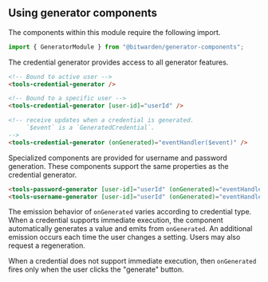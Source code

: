 <!-- FIXME: make this one or more storybooks -->

## Using generator components

The components within this module require the following import.

```ts
import { GeneratorModule } from "@bitwarden/generator-components";
```

The credential generator provides access to all generator features.

```html
<!-- Bound to active user -->
<tools-credential-generator />

<!-- Bound to a specific user -->
<tools-credential-generator [user-id]="userId" />

<!-- receive updates when a credential is generated.
     `$event` is a `GeneratedCredential`.
-->
<tools-credential-generator (onGenerated)="eventHandler($event)" />
```

Specialized components are provided for username and password generation. These
components support the same properties as the credential generator.

```html
<tools-password-generator [user-id]="userId" (onGenerated)="eventHandler($event)" />
<tools-username-generator [user-id]="userId" (onGenerated)="eventHandler($event)" />
```

The emission behavior of `onGenerated` varies according to credential type. When
a credential supports immediate execution, the component automatically generates
a value and emits from `onGenerated`. An additional emission occurs each time the
user changes a setting. Users may also request a regeneration.

When a credential does not support immediate execution, then `onGenerated` fires
only when the user clicks the "generate" button.
